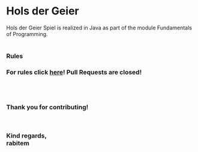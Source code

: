 # Hols der Geier
Hols der Geier Spiel is realized in Java as part of the module Fundamentals of Programming. 
<br>
<br>
<h3>Rules<h3>
<p>
  For rules click <a href = "https://de.wikipedia.org/wiki/Hol%E2%80%99s_der_Geier" >here</a>! Pull Requests are closed!
</p>
<br>
<br>
<p>
  Thank you for contributing!
</p>
<br>
<br>
Kind regards,<br>
<b>rabitem</b>
